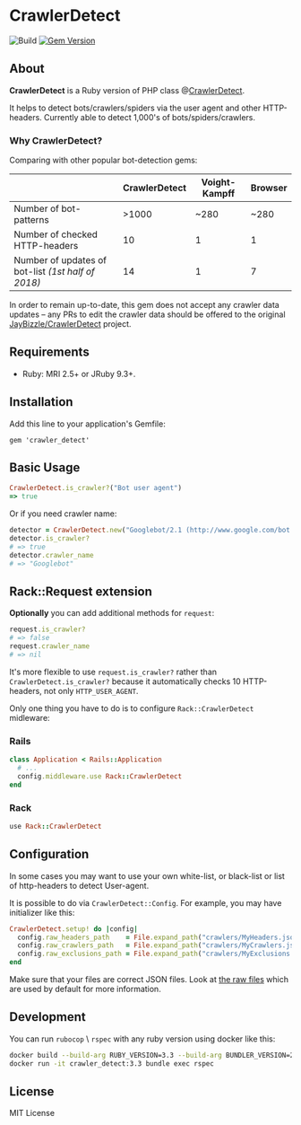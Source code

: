 # CrawlerDetect  
![Build](https://github.com/loadkpi/crawler_detect/actions/workflows/build.yml/badge.svg?branch=master) [![Gem Version](https://badge.fury.io/rb/crawler_detect.svg)](https://badge.fury.io/rb/crawler_detect)

## About
**CrawlerDetect** is a Ruby version of PHP class @[CrawlerDetect](https://github.com/JayBizzle/Crawler-Detect). 

It helps to detect  bots/crawlers/spiders via the user agent and other HTTP-headers. Currently able to detect 1,000's of bots/spiders/crawlers.
### Why CrawlerDetect?
Comparing with other popular bot-detection gems:

|  | CrawlerDetect | Voight-Kampff | Browser  |
|--|--|--|--|
| Number of bot-patterns | >1000 | ~280 | ~280 |
| Number of checked HTTP-headers | 10 | 1 | 1 |
| Number of updates of bot-list *(1st half of 2018)* | 14 | 1 | 7 |

In order to remain up-to-date, this gem does not accept any crawler data updates – any PRs to edit the crawler data should be offered to the original  [JayBizzle/CrawlerDetect](https://github.com/JayBizzle/Crawler-Detect) project.

## Requirements

- Ruby: MRI 2.5+ or JRuby 9.3+.

## Installation
Add this line to your application's Gemfile:

`gem 'crawler_detect'`
## Basic Usage
```ruby
CrawlerDetect.is_crawler?("Bot user agent")
=> true
```
Or if you need crawler name:
```ruby
detector = CrawlerDetect.new("Googlebot/2.1 (http://www.google.com/bot.html)")
detector.is_crawler?
# => true
detector.crawler_name
# => "Googlebot"
```
## Rack::Request extension
**Optionally** you can add additional methods for `request`:
```ruby
request.is_crawler?
# => false
request.crawler_name
# => nil
```
It's more flexible to use `request.is_crawler?` rather than `CrawlerDetect.is_crawler?` because it automatically checks 10 HTTP-headers, not only `HTTP_USER_AGENT`.

Only one thing you have to do is to configure `Rack::CrawlerDetect` midleware:
###  Rails
```ruby
class Application < Rails::Application
  # ...
  config.middleware.use Rack::CrawlerDetect
end
```
### Rack
```ruby
use Rack::CrawlerDetect
```
## Configuration
In some cases you may want to use your own white-list, or black-list or list of http-headers to detect User-agent.

It is possible to do via `CrawlerDetect::Config`. For example, you may have initializer like this:
```ruby
CrawlerDetect.setup! do |config|
  config.raw_headers_path    = File.expand_path("crawlers/MyHeaders.json", __dir__)
  config.raw_crawlers_path   = File.expand_path("crawlers/MyCrawlers.json", __dir__)
  config.raw_exclusions_path = File.expand_path("crawlers/MyExclusions.json", __dir__)
end
```
Make sure that your files are correct JSON files. 
Look at [the raw files](https://github.com/loadkpi/crawler_detect/tree/master/lib/crawler_detect/library/raw) which are used by default for more information. 

## Development

You can run `rubocop` \ `rspec` with any ruby version using docker like this:
```bash
docker build --build-arg RUBY_VERSION=3.3 --build-arg BUNDLER_VERSION=2.5 -t crawler_detect:3.3 .
docker run -it crawler_detect:3.3 bundle exec rspec
```

## License
MIT License
